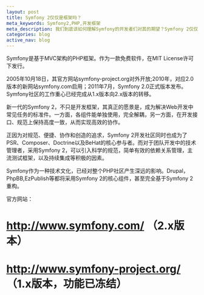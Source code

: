 ```yaml
---
layout: post
title: Symfony 2仅仅是框架吗？
meta_keywords: Symfony2,PHP,开发框架
meta_description: 我们到底该如何理解Symfony的开发者们对其的期望？Symfony 2仅仅是框架吗？
categories: blog
active_nav: blog
---
```


Symfony是基于MVC架构的PHP框架。作为一款免费软件，在MIT License许可下发行。
 
2005年10月18日，其官方网站symfony-project.org对外开放;2010年，对应2.0版本的新网站symfony.com启用；2011年7月，Symfony 2.0正式版本发布。Symfony社区的工作重心已经完成从1.x版本向2.x版本的转移。

新一代的Symfony 2，不只是开发框架，其真正的愿景是，成为解决Web开发中常见任务的标准件。一方面，各组件能单独使用，完全解耦，另一方面，在开发接口、规范上保持高度一致，从而实现高效的协作。

正因为对规范、便捷、协作和创造的追求，Symfony 2开发社区同时也成为了PSR、Composer、Doctrine以及BeHat的核心参与者。而对于团队开发中的技术管理者，采用Symfony 2，可以引入科学的规范，简单有效的依赖关系管理，主流测试框架，以及持续集成等积极的因素。

Symfony作为一种技术文化，已经对整个PHP社区产生深远的影响。Drupal，PhpBB,EzPublish等都将采用Symfony 2的核心组件，甚至完全基于Symfony 2重构。

官方网站：

# http://www.symfony.com/ （2.x版本）
# http://www.symfony-project.org/ （1.x版本，功能已冻结）
